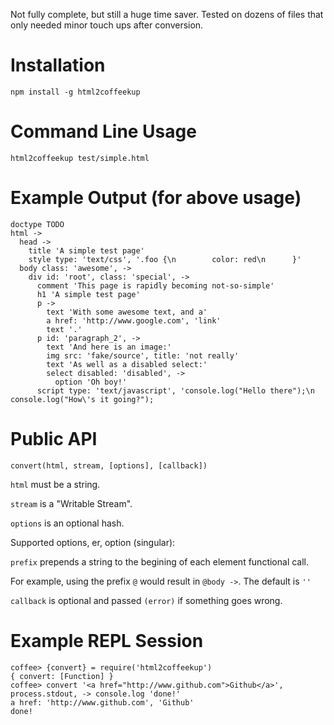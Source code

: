 Not fully complete, but still a huge time saver. Tested on dozens of files that only needed minor touch ups after conversion.

# Installation

```
npm install -g html2coffeekup
```

# Command Line Usage

```
html2coffeekup test/simple.html
```

# Example Output (for above usage)

```
doctype TODO
html ->
  head ->
    title 'A simple test page'
    style type: 'text/css', '.foo {\n        color: red\n      }'
  body class: 'awesome', ->
    div id: 'root', class: 'special', ->
      comment 'This page is rapidly becoming not-so-simple'
      h1 'A simple test page'
      p ->
        text 'With some awesome text, and a'
        a href: 'http://www.google.com', 'link'
        text '.'
      p id: 'paragraph_2', ->
        text 'And here is an image:'
        img src: 'fake/source', title: 'not really'
        text 'As well as a disabled select:'
        select disabled: 'disabled', ->
          option 'Oh boy!'
      script type: 'text/javascript', 'console.log("Hello there");\n        console.log("How\'s it going?");
```

# Public API

`convert(html, stream, [options], [callback])`

`html` must be a string.

`stream` is a "Writable Stream".

`options` is an optional hash.

Supported options, er, option (singular):

  `prefix` prepends a string to the begining of each element functional call.

  For example, using the prefix `@` would result in `@body ->`. The default is `''`

`callback` is optional and passed `(error)` if something goes wrong.

# Example REPL Session

```
coffee> {convert} = require('html2coffeekup')
{ convert: [Function] }
coffee> convert '<a href="http://www.github.com">Github</a>', process.stdout, -> console.log 'done!'
a href: 'http://www.github.com', 'Github'
done!
```
